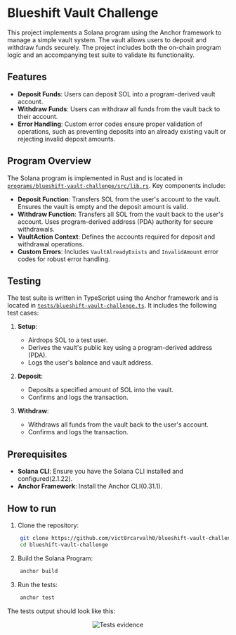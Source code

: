 # Blueshift Vault Challenge

This project implements a Solana program using the Anchor framework to manage a simple vault system. The vault allows users to deposit and withdraw funds securely. The project includes both the on-chain program logic and an accompanying test suite to validate its functionality.

## Features

- **Deposit Funds**: Users can deposit SOL into a program-derived vault account.
- **Withdraw Funds**: Users can withdraw all funds from the vault back to their account.
- **Error Handling**: Custom error codes ensure proper validation of operations, such as preventing deposits into an already existing vault or rejecting invalid deposit amounts.

## Program Overview

The Solana program is implemented in Rust and is located in [`programs/blueshift-vault-challenge/src/lib.rs`](programs/blueshift-vault-challenge/src/lib.rs). Key components include:

- **Deposit Function**: Transfers SOL from the user's account to the vault. Ensures the vault is empty and the deposit amount is valid.
- **Withdraw Function**: Transfers all SOL from the vault back to the user's account. Uses program-derived address (PDA) authority for secure withdrawals.
- **VaultAction Context**: Defines the accounts required for deposit and withdrawal operations.
- **Custom Errors**: Includes `VaultAlreadyExists` and `InvalidAmount` error codes for robust error handling.

## Testing

The test suite is written in TypeScript using the Anchor framework and is located in [`tests/blueshift-vault-challenge.ts`](tests/blueshift-vault-challenge.ts). It includes the following test cases:

1. **Setup**: 
   - Airdrops SOL to a test user.
   - Derives the vault's public key using a program-derived address (PDA).
   - Logs the user's balance and vault address.

2. **Deposit**:
   - Deposits a specified amount of SOL into the vault.
   - Confirms and logs the transaction.

3. **Withdraw**:
   - Withdraws all funds from the vault back to the user's account.
   - Confirms and logs the transaction.

## Prerequisites

- **Solana CLI**: Ensure you have the Solana CLI installed and configured(2.1.22).
- **Anchor Framework**: Install the Anchor CLI(0.31.1).

## How to run

1. Clone the repository:
```bash
    git clone https://github.com/vict0rcarvalh0/blueshift-vault-challenge.git
    cd blueshift-vault-challenge
```

2. Build the Solana Program:
```bash
    anchor build
```

3. Run the tests:
```bash
    anchor test
```

The tests output should look like this:
<p align="center">
    <img src=".assets/testevidence.png" alt="Tests evidence">
</p>